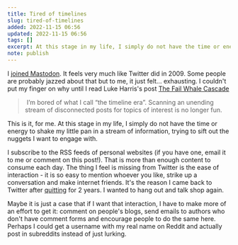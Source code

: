```yaml
---
title: Tired of timelines
slug: tired-of-timelines
added: 2022-11-15 06:56
updated: 2022-11-15 06:56
tags: []
excerpt: At this stage in my life, I simply do not have the time or energy to shake my little pan in a stream of information, trying to sift out the nuggets I want to engage with.
note: publish
---
```


I [joined Mastodon](https://front-end.social/@rachsmith). It feels very much like Twitter did in 2009. Some people are probably jazzed about that but to me, it just felt... exhausting. I couldn't put my finger on why until I read Luke Harris's post [The Fail Whale Cascade](https://www.lkhrs.com/blog/2022/11/twitter/)

>  I’m bored of what I call “the timeline era”. Scanning an unending stream of disconnected posts for topics of interest is no longer fun.

This is it, for me. At this stage in my life, I simply do not have the time or energy to shake my little pan in a stream of information, trying to sift out the nuggets I want to engage with.

I subscribe to the RSS feeds of personal websites (if you have one, email it to me or comment on this post!). That is more than enough content to consume each day. The thing I feel is missing from Twitter is the ease of interaction - it is so easy to mention whoever you like, strike up a conversation and make internet friends. It's the reason I came back to Twitter after [quitting](/1-year-ago-i-gave-up-twitter/) for 2 years. I wanted to hang out and talk shop again.

Maybe it is just a case that if I want that interaction, I have to make more of an effort to get it: comment on people's blogs, send emails to authors who don't have comment forms and encourage people to do the same here. Perhaps I could get a username with my real name on Reddit and actually post in subreddits instead of just lurking. 

